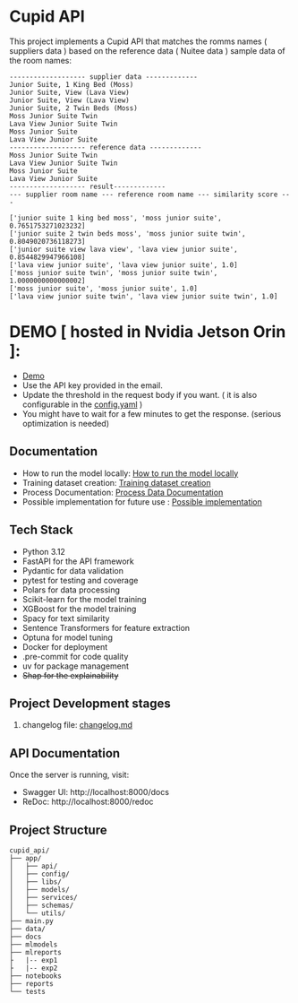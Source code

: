 # Cupid API

This project implements a Cupid API that matches the romms names ( suppliers data ) based on the reference data ( Nuitee data )
sample data of the room names:
```
------------------- supplier data -------------
Junior Suite, 1 King Bed (Moss)
Junior Suite, View (Lava View)
Junior Suite, View (Lava View)
Junior Suite, 2 Twin Beds (Moss)
Moss Junior Suite Twin
Lava View Junior Suite Twin
Moss Junior Suite
Lava View Junior Suite
------------------- reference data -------------
Moss Junior Suite Twin
Lava View Junior Suite Twin
Moss Junior Suite
Lava View Junior Suite
------------------- result-------------
--- supplier room name --- reference room name --- similarity score ---

['junior suite 1 king bed moss', 'moss junior suite', 0.7651753271023232]
['junior suite 2 twin beds moss', 'moss junior suite twin', 0.8049020736118273]
['junior suite view lava view', 'lava view junior suite', 0.8544829947966108]
['lava view junior suite', 'lava view junior suite', 1.0]
['moss junior suite twin', 'moss junior suite twin', 1.0000000000000002]
['moss junior suite', 'moss junior suite', 1.0]
['lava view junior suite twin', 'lava view junior suite twin', 1.0]
```


# DEMO [ hosted in Nvidia Jetson Orin ]:
- [Demo](https://8075-80-233-34-169.ngrok-free.app/docs#/default/room_match_room_match_post)
- Use the API key provided in the email.
- Update the threshold in the request body if you want. ( it is also configurable in the [config.yaml](./app/config/config.yaml) )
- You might have to wait for a few minutes to get the response. (serious optimization is needed)

## Documentation

- How to run the model locally: [How to run the model locally](./docs/How%20to%20run%20CUPID%20API.pdf)
- Training dataset creation: [Training dataset creation](./docs/Training%20Dataset%20Creation%20Documentation.pdf)
- Process Documentation: [Process Data Documentation](./docs/Process%20Documentation.pdf)
- Possible implementation for future use : [Possible implementation](./docs/Possible%20Implementation.pdf)



## Tech Stack

- Python 3.12
- FastAPI for the API framework
- Pydantic for data validation
- pytest for testing and coverage
- Polars for data processing
- Scikit-learn for the model training
- XGBoost for the model training
- Spacy for text similarity
- Sentence Transformers for feature extraction
- Optuna for model tuning
- Docker for deployment
- .pre-commit for code quality
- uv for package management
- ~~Shap for the explainability~~


## Project Development stages
1. changelog file: [changelog.md](changelog.md)


## API Documentation

Once the server is running, visit:
- Swagger UI: http://localhost:8000/docs
- ReDoc: http://localhost:8000/redoc


## Project Structure

```
cupid_api/
├── app/
│   ├── api/
│   ├── config/
│   ├── libs/
│   ├── models/
│   ├── services/
│   ├── schemas/
│   └── utils/
├── main.py
├── data/
├── docs
├── mlmodels
├── mlreports
├   |-- exp1
├   |-- exp2
├── notebooks
├── reports
└── tests
```
